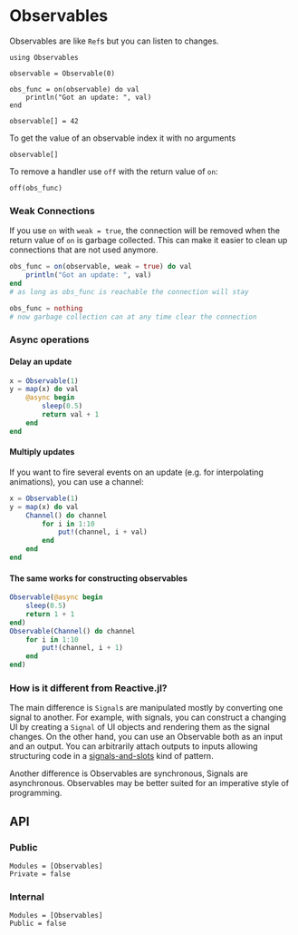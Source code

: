 # Observables

Observables are like `Ref`s but you can listen to changes.

```@repl manual
using Observables

observable = Observable(0)

obs_func = on(observable) do val
    println("Got an update: ", val)
end

observable[] = 42
```

To get the value of an observable index it with no arguments
```@repl manual
observable[]
```

To remove a handler use `off` with the return value of `on`:

```@repl manual
off(obs_func)
```

### Weak Connections

If you use `on` with `weak = true`, the connection will be removed when
the return value of `on` is garbage collected.
This can make it easier to clean up connections that are not used anymore.


```julia
obs_func = on(observable, weak = true) do val
    println("Got an update: ", val)
end
# as long as obs_func is reachable the connection will stay

obs_func = nothing
# now garbage collection can at any time clear the connection
```

### Async operations

#### Delay an update
```julia
x = Observable(1)
y = map(x) do val
    @async begin
        sleep(0.5)
        return val + 1
    end
end
```

#### Multiply updates
If you want to fire several events on an update (e.g. for interpolating animations), you can use a channel:
```julia
x = Observable(1)
y = map(x) do val
    Channel() do channel
        for i in 1:10
            put!(channel, i + val)
        end
    end
end
```

#### The same works for constructing observables

```julia
Observable(@async begin
    sleep(0.5)
    return 1 + 1
end)
Observable(Channel() do channel
    for i in 1:10
        put!(channel, i + 1)
    end
end)
```

### How is it different from Reactive.jl?

The main difference is `Signal`s are manipulated mostly by converting one signal to another. For example, with signals, you can construct a changing UI by creating a `Signal` of UI objects and rendering them as the signal changes. On the other hand, you can use an Observable both as an input and an output. You can arbitrarily attach outputs to inputs allowing structuring code in a [signals-and-slots](http://doc.qt.io/qt-4.8/signalsandslots.html) kind of pattern.

Another difference is Observables are synchronous, Signals are asynchronous. Observables may be better suited for an imperative style of programming.

## API

### Public

```@autodocs
Modules = [Observables]
Private = false
```

### Internal

```@autodocs
Modules = [Observables]
Public = false
```
